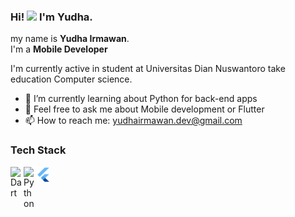 ### Hi! <img src="https://raw.githubusercontent.com/MartinHeinz/MartinHeinz/master/wave.gif" height="30px"> I'm Yudha.
my name is **Yudha Irmawan**.\
I'm a **Mobile Developer**

I'm currently active in student at Universitas Dian Nuswantoro take education  Computer science.

- 🌱 I’m currently learning about Python for back-end apps
- 💬 Feel free to ask me about Mobile development or Flutter
- 📫 How to reach me: yudhairmawan.dev@gmail.com

### Tech Stack
 <a href="#"><img align="left" alt="Dart" title="Dart" width="21px" src="https://upload.wikimedia.org/wikipedia/commons/7/7e/Dart-logo.png" /></a>
 <a href="#"><img align="left" alt="Python" title="Python" width="21px" src="https://upload.wikimedia.org/wikipedia/commons/c/c3/Python-logo-notext.svg" /></a>
 <a href="#"><img align="left" alt="Flutter" title="Flutter" width="21px" src="https://raw.githubusercontent.com/dnfield/flutter_svg/7d374d7107561cbd906d7c0ca26fef02cc01e7c8/example/assets/flutter_logo.svg?sanitize=true" /></a> 
<br>
  
